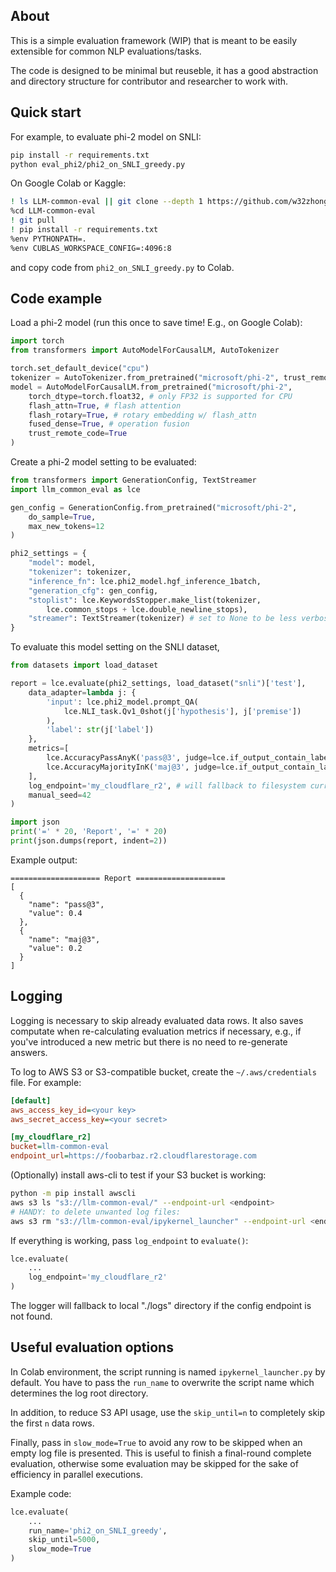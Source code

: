 ## About
This is a simple evaluation framework (WIP) that is meant to be easily extensible for common NLP evaluations/tasks.

The code is designed to be minimal but reuseble, it has a good abstraction and directory structure for contributor and researcher to work with.  

## Quick start
For example, to evaluate phi-2 model on SNLI:
```sh
pip install -r requirements.txt
python eval_phi2/phi2_on_SNLI_greedy.py
```

On Google Colab or Kaggle:
```sh
! ls LLM-common-eval || git clone --depth 1 https://github.com/w32zhong/LLM-common-eval.git
%cd LLM-common-eval
! git pull
! pip install -r requirements.txt
%env PYTHONPATH=.
%env CUBLAS_WORKSPACE_CONFIG=:4096:8
```
and copy code from `phi2_on_SNLI_greedy.py` to Colab.

## Code example
Load a phi-2 model (run this once to save time! E.g., on Google Colab):
```py
import torch
from transformers import AutoModelForCausalLM, AutoTokenizer

torch.set_default_device("cpu")
tokenizer = AutoTokenizer.from_pretrained("microsoft/phi-2", trust_remote_code=True)
model = AutoModelForCausalLM.from_pretrained("microsoft/phi-2",
    torch_dtype=torch.float32, # only FP32 is supported for CPU
    flash_attn=True, # flash attention
    flash_rotary=True, # rotary embedding w/ flash_attn
    fused_dense=True, # operation fusion
    trust_remote_code=True
)
```

Create a phi-2 model setting to be evaluated:
```py
from transformers import GenerationConfig, TextStreamer
import llm_common_eval as lce

gen_config = GenerationConfig.from_pretrained("microsoft/phi-2",
    do_sample=True,
    max_new_tokens=12
)

phi2_settings = {
    "model": model,
    "tokenizer": tokenizer,
    "inference_fn": lce.phi2_model.hgf_inference_1batch,
    "generation_cfg": gen_config,
    "stoplist": lce.KeywordsStopper.make_list(tokenizer,
        lce.common_stops + lce.double_newline_stops),
    "streamer": TextStreamer(tokenizer) # set to None to be less verbose!
}
```

To evaluate this model setting on the SNLI dataset, 
```py
from datasets import load_dataset

report = lce.evaluate(phi2_settings, load_dataset("snli")['test'],
    data_adapter=lambda j: {
        'input': lce.phi2_model.prompt_QA(
            lce.NLI_task.Qv1_0shot(j['hypothesis'], j['premise'])
        ),
        'label': str(j['label'])
    },
    metrics=[
        lce.AccuracyPassAnyK('pass@3', judge=lce.if_output_contain_label, n_trials=3),
        lce.AccuracyMajorityInK('maj@3', judge=lce.if_output_contain_label, n_trials=3)
    ],
    log_endpoint='my_cloudflare_r2', # will fallback to filesystem current directory.
    manual_seed=42
)

import json
print('=' * 20, 'Report', '=' * 20)
print(json.dumps(report, indent=2))
```

Example output:
```
==================== Report ====================
[
  {
    "name": "pass@3",
    "value": 0.4
  },
  {
    "name": "maj@3",
    "value": 0.2
  }
]
```

## Logging
Logging is necessary to skip already evaluated data rows.
It also saves computate when re-calculating evaluation metrics if necessary, e.g., if you've introduced a new metric but there is no need to re-generate answers.

To log to AWS S3 or S3-compatible bucket, create the `~/.aws/credentials` file.
For example:
```ini
[default]
aws_access_key_id=<your key>
aws_secret_access_key=<your secret>

[my_cloudflare_r2]
bucket=llm-common-eval
endpoint_url=https://foobarbaz.r2.cloudflarestorage.com
```

(Optionally) install aws-cli to test if your S3 bucket is working: 
```sh
python -m pip install awscli
aws s3 ls "s3://llm-common-eval/" --endpoint-url <endpoint>
# HANDY: to delete unwanted log files:
aws s3 rm "s3://llm-common-eval/ipykernel_launcher" --endpoint-url <endpoint> --recursive
```

If everything is working, pass `log_endpoint` to `evaluate()`:
```py
lce.evaluate(
    ...
    log_endpoint='my_cloudflare_r2'
)
```
The logger will fallback to local "./logs" directory if the config endpoint is not found.

## Useful evaluation options
In Colab environment, the script running is named `ipykernel_launcher.py` by default.
You have to pass the `run_name` to overwrite the script name which determines the log root directory.

In addition, to reduce S3 API usage, use the `skip_until=n` to completely skip the first `n` data rows.

Finally, pass in `slow_mode=True` to avoid any row to be skipped when an empty log file is presented.
This is useful to finish a final-round complete evaluation, otherwise some evaluation may be skipped for the sake of efficiency in parallel executions.

Example code:
```py
lce.evaluate(
    ...
    run_name='phi2_on_SNLI_greedy',
    skip_until=5000,
    slow_mode=True
)
```
